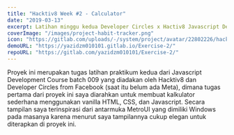 ```yaml
---
title: "Hacktiv8 Week #2 - Calculator"
date: "2019-03-13"
excerpt: Latihan minggu kedua Developer Circles x Hactiv8 Javascript Development Course
coverImage: "/images/project-habit-tracker.png"
icon: "https://gitlab.com/uploads/-/system/project/avatar/22802226/hacktiv8.jpg?width=64"
demoURL: "https://yazidzm010101.gitlab.io/Exercise-2/"
repoURL: "https://gitlab.com/yazidzm010101/Exercise-2/"
---
```


Proyek ini merupakan tugas latihan praktikum kedua dari Javascript Development Course batch 009 yang diadakan oleh Hacktiv8 dan Developer Circles from Facebook (saat itu belum ada Meta), dimana tugas pertama dari proyek ini saya diarahkan untuk membuat kalkulator sederhana menggunakan vanilla HTML, CSS, dan Javascript.
Secara tampilan saya terinspirasi dari antarmuka MetroUI yang dimiliki Windows pada masanya karena menurut saya tampilannya cukup elegan untuk diterapkan di proyek ini.
